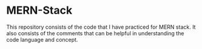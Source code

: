# MERN-Stack
This repository consists of the code that I have practiced for MERN stack. It also consists of the comments that can be helpful in understanding the code language and concept.
